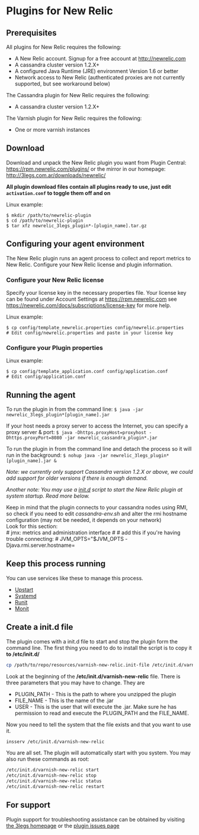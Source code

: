 # Plugins for New Relic

## Prerequisites
All plugins for New Relic requires the following:
- A New Relic account. Signup for a free account at http://newrelic.com
- A cassandra cluster version 1.2.X+
- A configured Java Runtime (JRE) environment Version 1.6 or better
- Network access to New Relic (authenticated proxies are not currently supported, but see workaround below)

The Cassandra plugin for New Relic requires the following:

- A cassandra cluster version 1.2.X+

The Varnish plugin for New Relic requires the following:

- One or more varnish instances

## Download
Download and unpack the New Relic plugin you want from Plugin Central: https://rpm.newrelic.com/plugins/ or the mirror in our
homepage: http://3legs.com.ar/downloads/newrelic/  

**All plugin download files contain all plugins ready to use, just edit `activation.conf` to toggle them off and on**

Linux example:

    $ mkdir /path/to/newrelic-plugin
    $ cd /path/to/newrelic-plugin
    $ tar xfz newrelic_3legs_plugin*-[plugin_name].tar.gz
    
## Configuring your agent environment
The New Relic plugin runs an agent process to collect and report metrics to New Relic. Configure your New Relic license and plugin information.

### Configure your New Relic license
Specify your license key in the necessary properties file.
Your license key can be found under Account Settings at https://rpm.newrelic.com see https://newrelic.com/docs/subscriptions/license-key for more help.

Linux example:

    $ cp config/template_newrelic.properties config/newrelic.properties
    # Edit config/newrelic.properties and paste in your license key

### Configure your Plugin properties

Linux example:

    $ cp config/template_application.conf config/application.conf
    # Edit config/application.conf

## Running the agent
To run the plugin in from the command line: 
`$ java -jar newrelic_3legs_plugin*[plugin_name].jar`

If your host needs a proxy server to access the Internet, you can specify a proxy server & port: 
`$ java -Dhttps.proxyHost=proxyhost -Dhttps.proxyPort=8080 -jar newrelic_cassandra_plugin*.jar`

To run the plugin in from the command line and detach the process so it will run in the background:
`$ nohup java -jar newrelic_3legs_plugin*[plugin_name].jar &`

*Note: we currently only support Cassandra version 1.2.X or above, we could add support for older versions if there is enough demand.*

*Another note: You may use a [init.d](http://en.wikipedia.org/wiki/Init) script to start the New Relic plugin at system startup. Read more below.*

Keep in mind that the plugin connects to your cassandra nodes using RMI, so check if you need to edit *cassandra-env.sh* and alter the rmi hostname configuration (may not be needed, it depends on your network)  
Look for this section:  
    # jmx: metrics and administration interface
    #
    # add this if you're having trouble connecting:
    # JVM_OPTS="$JVM_OPTS -Djava.rmi.server.hostname=

## Keep this process running
You can use services like these to manage this process.

- [Upstart](http://upstart.ubuntu.com/)
- [Systemd](http://www.freedesktop.org/wiki/Software/systemd/)
- [Runit](http://smarden.org/runit/)
- [Monit](http://mmonit.com/monit/)  

## Create a init.d file

The plugin comes with a init.d file to start and stop the plugin form the command line. The first thing you need to do to install the script is to copy it **to /etc/init.d/**

``` bash
cp /path/to/repo/resources/varnish-new-relic.init-file /etc/init.d/varnish-new-relic
```
Look at the beginning of the **/etc/init.d/varnish-new-relic** file. There is three parameters that you may have to change. They are
* PLUGIN_PATH - This is the path to where you unzipped the plugin
* FILE_NAME - This is the name of the .jar
* USER - This is the user that will execute the .jar. Make sure he has permission to read and execute the PLUGIN_PATH and the FILE_NAME.

Now you need to tell the system that the file exists and that you want to use it.
``` bash
insserv /etc/init.d/varnish-new-relic
```
You are all set. The plugin will automatically start with you system. You may also run these commands as root:
``` bash
/etc/init.d/varnish-new-relic start
/etc/init.d/varnish-new-relic stop
/etc/init.d/varnish-new-relic status
/etc/init.d/varnish-new-relic restart
```




## For support
Plugin support for troubleshooting assistance can be obtained by visiting [the 3legs homepage](http://3legs.com.ar) or the [plugin issues page](https://github.com/threelegs/newrelic-plugins/issues)